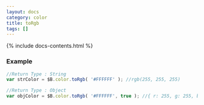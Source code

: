 ```yaml
---
layout: docs
category: color
title: toRgb
tags: []
---
```


{% include docs-contents.html %}

### Example
```js
//Return Type : String
var strColor = $B.color.toRgb( '#FFFFFF' ); //rgb(255, 255, 255)

//Return Type : Object
var objColor = $B.color.toRgb( '#FFFFFF', true ); //{ r: 255, g: 255, b: 255 }
```